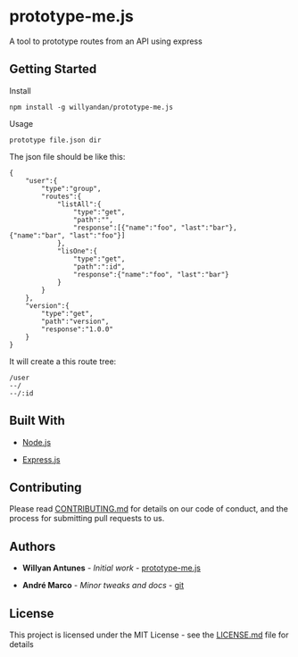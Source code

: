 # prototype-me.js
A tool to prototype routes from an API using express

## Getting Started

Install

```
npm install -g willyandan/prototype-me.js
```
Usage

```
prototype file.json dir
```

The json file should be like this: 

```
{
    "user":{
        "type":"group",
        "routes":{
            "listAll":{
                "type":"get",
                "path":"",
                "response":[{"name":"foo", "last":"bar"}, {"name":"bar", "last":"foo"}]
            },
            "lisOne":{
                "type":"get",
                "path":":id",
                "response":{"name":"foo", "last":"bar"}
            }
        }
    },
    "version":{
        "type":"get",
        "path":"version",
        "response":"1.0.0"
    }
}
```

It will create a this route tree:

```
/user
--/
--/:id
```

## Built With

* [Node.js](https://nodejs.org/en/)

* [Express.js](https://expressjs.com/)

## Contributing

Please read [CONTRIBUTING.md]() for details on our code of conduct, and the process for submitting pull requests to us.

## Authors

* **Willyan Antunes** - *Initial work* - [prototype-me.js](https://github.com/willyandan/prototype-me.js)

* **André Marco** - *Minor tweaks and docs* - [git](https://github.com/andremarcopereira)


## License

This project is licensed under the MIT License - see the [LICENSE.md](LICENSE.md) file for details

